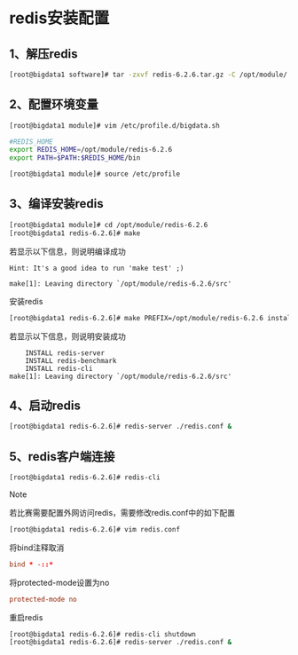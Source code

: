 # redis安装配置

## 1、解压redis

```bash
[root@bigdata1 software]# tar -zxvf redis-6.2.6.tar.gz -C /opt/module/
```

## 2、配置环境变量

```bash
[root@bigdata1 module]# vim /etc/profile.d/bigdata.sh
```

```bash
#REDIS_HOME
export REDIS_HOME=/opt/module/redis-6.2.6
export PATH=$PATH:$REDIS_HOME/bin
```

```bash
[root@bigdata1 module]# source /etc/profile
```

## 3、编译安装redis

```bash
[root@bigdata1 module]# cd /opt/module/redis-6.2.6
[root@bigdata1 redis-6.2.6]# make
```

若显示以下信息，则说明编译成功

```
Hint: It's a good idea to run 'make test' ;)

make[1]: Leaving directory `/opt/module/redis-6.2.6/src'
```

安装redis

```bash
[root@bigdata1 redis-6.2.6]# make PREFIX=/opt/module/redis-6.2.6 install
```

若显示以下信息，则说明安装成功

```
    INSTALL redis-server
    INSTALL redis-benchmark
    INSTALL redis-cli
make[1]: Leaving directory `/opt/module/redis-6.2.6/src'
```

## 4、启动redis

```bash
[root@bigdata1 redis-6.2.6]# redis-server ./redis.conf &
```

## 5、redis客户端连接

```bash
[root@bigdata1 redis-6.2.6]# redis-cli
```

> [!NOTE]
>
> 若比赛需要配置外网访问redis，需要修改redis.conf中的如下配置
> ```bash
> [root@bigdata1 redis-6.2.6]# vim redis.conf
> ```
> 将bind注释取消
> ```conf
> bind * -::*
> ```
> 将protected-mode设置为no
> ```conf
> protected-mode no
> ```
> 重启redis
> ```bash
> [root@bigdata1 redis-6.2.6]# redis-cli shutdown
> [root@bigdata1 redis-6.2.6]# redis-server ./redis.conf &
> ```